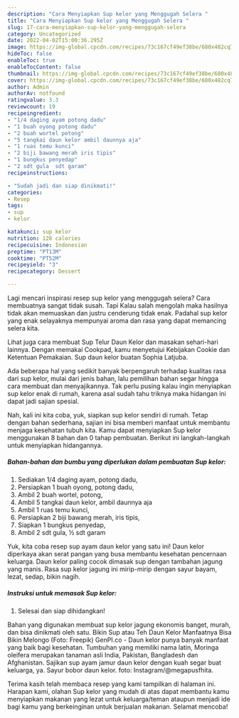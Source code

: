 ```yaml
---
description: "Cara Menyiapkan Sup kelor yang Menggugah Selera "
title: "Cara Menyiapkan Sup kelor yang Menggugah Selera "
slug: 17-cara-menyiapkan-sup-kelor-yang-menggugah-selera
category: Uncategorized
date: 2022-04-02T15:00:36.295Z
image: https://img-global.cpcdn.com/recipes/73c167cf49ef38be/680x482cq70/sup-kelor-foto-resep-utama.jpg
hideToc: false
enableToc: true
enableTocContent: false
thumbnail: https://img-global.cpcdn.com/recipes/73c167cf49ef38be/680x482cq70/sup-kelor-foto-resep-utama.jpg
cover: https://img-global.cpcdn.com/recipes/73c167cf49ef38be/680x482cq70/sup-kelor-foto-resep-utama.jpg
author: Admin
authorAv: notfound
ratingvalue: 3.3
reviewcount: 19
recipeingredient:
- "1/4 daging ayam potong dadu"
- "1 buah oyong potong dadu"
- "2 buah wortel potong"
- "5 tangkai daun kelor ambil daunnya aja"
- "1 ruas temu kunci"
- "2 biji bawang merah iris tipis"
- "1 bungkus penyedap"
- "2 sdt gula  sdt garam"
recipeinstructions:

- "Sudah jadi dan siap dinikmati!"
categories:
- Resep
tags:
- sup
- kelor

katakunci: sup kelor 
nutrition: 128 calories
recipecuisine: Indonesian
preptime: "PT13M"
cooktime: "PT52M"
recipeyield: "3"
recipecategory: Dessert

---
```



Lagi mencari inspirasi resep sup kelor yang menggugah selera? Cara membuatnya sangat tidak susah. Tapi Kalau salah mengolah maka hasilnya tidak akan memuaskan dan justru cenderung tidak enak. Padahal sup kelor yang enak selayaknya mempunyai aroma dan rasa yang dapat memancing selera kita.


Lihat juga cara membuat Sup Telur Daun Kelor dan masakan sehari-hari lainnya. Dengan memakai Cookpad, kamu menyetujui Kebijakan Cookie dan Ketentuan Pemakaian. Sup daun kelor buatan Sophia Latjuba.

Ada beberapa hal yang sedikit banyak berpengaruh terhadap kualitas rasa dari sup kelor, mulai dari jenis bahan, lalu pemilihan bahan segar hingga cara membuat dan menyajikannya. Tak perlu pusing kalau ingin menyiapkan sup kelor enak di rumah, karena asal sudah tahu triknya maka hidangan ini dapat jadi sajian spesial.


Nah, kali ini kita coba, yuk, siapkan sup kelor sendiri di rumah. Tetap dengan bahan sederhana, sajian ini bisa memberi manfaat untuk membantu menjaga kesehatan tubuh kita. Kamu dapat menyiapkan Sup kelor menggunakan 8 bahan dan 0 tahap pembuatan. Berikut ini langkah-langkah untuk menyiapkan hidangannya.

<!--inarticleads1-->

##### Bahan-bahan dan bumbu yang diperlukan dalam pembuatan Sup kelor:

1. Sediakan 1/4 daging ayam, potong dadu,
1. Persiapkan 1 buah oyong, potong dadu,
1. Ambil 2 buah wortel, potong,
1. Ambil 5 tangkai daun kelor, ambil daunnya aja
1. Ambil 1 ruas temu kunci,
1. Persiapkan 2 biji bawang merah, iris tipis,
1. Siapkan 1 bungkus penyedap,
1. Ambil 2 sdt gula, ½ sdt garam


Yuk, kita coba resep sup ayam daun kelor yang satu ini! Daun kelor diperkaya akan serat pangan yang busa membantu kesehatan pencernaan keluarga. Daun kelor paling cocok dimasak sup dengan tambahan jagung yang manis. Rasa sup kelor jagung ini mirip-mirip dengan sayur bayam, lezat, sedap, bikin nagih. 

<!--inarticleads2-->

##### Instruksi untuk memasak Sup kelor:


1. Selesai dan siap dihidangkan!

Bahan yang digunakan membuat sup kelor jagung ekonomis banget, murah, dan bisa dinikmati oleh satu. Bikin Sup atau Teh Daun Kelor Manfaatnya Bisa Bikin Melongo (Foto: Freepik) GenPI.co - Daun kelor punya banyak manfaat yang baik bagi kesehatan. Tumbuhan yang memiliki nama latin, Moringa oleifera merupakan tanaman asli India, Pakistan, Bangladesh dan Afghanistan. Sajikan sup ayam jamur daun kelor dengan kuah segar buat keluarga, ya. Sayur bobor daun kelor. foto: Instagram/@megapusfhita. 

Terima kasih telah membaca resep yang kami tampilkan di halaman ini. Harapan kami, olahan Sup kelor yang mudah di atas dapat membantu kamu menyiapkan makanan yang lezat untuk keluarga/teman ataupun menjadi ide bagi kamu yang berkeinginan untuk berjualan makanan. Selamat mencoba!
